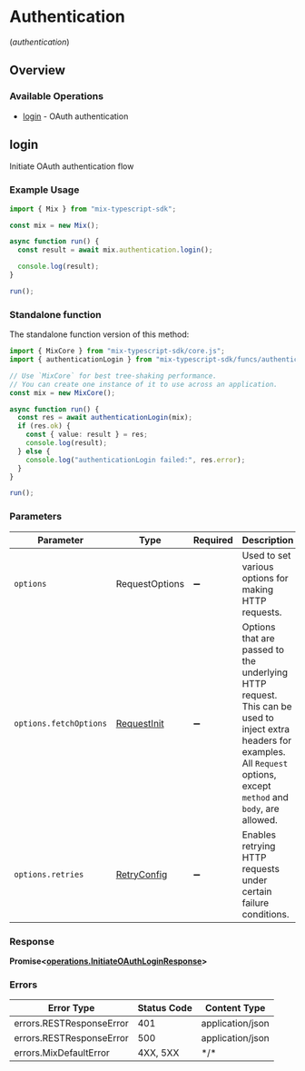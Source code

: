 # Authentication
(*authentication*)

## Overview

### Available Operations

* [login](#login) - OAuth authentication

## login

Initiate OAuth authentication flow

### Example Usage

<!-- UsageSnippet language="typescript" operationID="initiateOAuthLogin" method="post" path="/api/auth/login" -->
```typescript
import { Mix } from "mix-typescript-sdk";

const mix = new Mix();

async function run() {
  const result = await mix.authentication.login();

  console.log(result);
}

run();
```

### Standalone function

The standalone function version of this method:

```typescript
import { MixCore } from "mix-typescript-sdk/core.js";
import { authenticationLogin } from "mix-typescript-sdk/funcs/authenticationLogin.js";

// Use `MixCore` for best tree-shaking performance.
// You can create one instance of it to use across an application.
const mix = new MixCore();

async function run() {
  const res = await authenticationLogin(mix);
  if (res.ok) {
    const { value: result } = res;
    console.log(result);
  } else {
    console.log("authenticationLogin failed:", res.error);
  }
}

run();
```

### Parameters

| Parameter                                                                                                                                                                      | Type                                                                                                                                                                           | Required                                                                                                                                                                       | Description                                                                                                                                                                    |
| ------------------------------------------------------------------------------------------------------------------------------------------------------------------------------ | ------------------------------------------------------------------------------------------------------------------------------------------------------------------------------ | ------------------------------------------------------------------------------------------------------------------------------------------------------------------------------ | ------------------------------------------------------------------------------------------------------------------------------------------------------------------------------ |
| `options`                                                                                                                                                                      | RequestOptions                                                                                                                                                                 | :heavy_minus_sign:                                                                                                                                                             | Used to set various options for making HTTP requests.                                                                                                                          |
| `options.fetchOptions`                                                                                                                                                         | [RequestInit](https://developer.mozilla.org/en-US/docs/Web/API/Request/Request#options)                                                                                        | :heavy_minus_sign:                                                                                                                                                             | Options that are passed to the underlying HTTP request. This can be used to inject extra headers for examples. All `Request` options, except `method` and `body`, are allowed. |
| `options.retries`                                                                                                                                                              | [RetryConfig](../../lib/utils/retryconfig.md)                                                                                                                                  | :heavy_minus_sign:                                                                                                                                                             | Enables retrying HTTP requests under certain failure conditions.                                                                                                               |

### Response

**Promise\<[operations.InitiateOAuthLoginResponse](../../models/operations/initiateoauthloginresponse.md)\>**

### Errors

| Error Type               | Status Code              | Content Type             |
| ------------------------ | ------------------------ | ------------------------ |
| errors.RESTResponseError | 401                      | application/json         |
| errors.RESTResponseError | 500                      | application/json         |
| errors.MixDefaultError   | 4XX, 5XX                 | \*/\*                    |